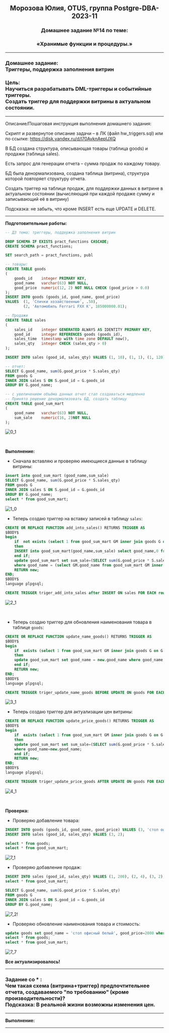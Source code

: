 **<div align="center"><h2>Морозова Юлия, OTUS, группа Postgre-DBA-2023-11</h2></div>**

**<div align=center><h3>Домашнее задание №14 по теме:</h3></div>**
**<div align=center><h3>«Хранимые функции и процедуры.»</h3></div>**

***
**<h3>Домашнее задание:
<br>Триггеры, поддержка заполнения витрин</h3>**

**<h3>Цель:
<br> Научиться разрабатывать DML-триггеры и событийные триггеры.
<br> Создать триггер для поддержки витрины в актуальном состоянии.</h3>**

***
Описание/Пошаговая инструкция выполнения домашнего задания:

Скрипт и развернутое описание задачи – в ЛК (файл hw_triggers.sql) или по ссылке: https://disk.yandex.ru/d/l70AvknAepIJXQ

В БД создана структура, описывающая товары (таблица goods) и продажи (таблица sales).

Есть запрос для генерации отчета – сумма продаж по каждому товару.

БД была денормализована, создана таблица (витрина), структура которой повторяет структуру отчета.

Создать триггер на таблице продаж, для поддержки данных в витрине в актуальном состоянии (вычисляющий при каждой продаже сумму и записывающий её в витрину)

Подсказка: не забыть, что кроме INSERT есть еще UPDATE и DELETE.

***

**Подготовительные работы:**

```sql
-- ДЗ тема: триггеры, поддержка заполнения витрин

DROP SCHEMA IF EXISTS pract_functions CASCADE;
CREATE SCHEMA pract_functions;

SET search_path = pract_functions, publ

-- товары:
CREATE TABLE goods
(
    goods_id    integer PRIMARY KEY,
    good_name   varchar(63) NOT NULL,
    good_price  numeric(12, 2) NOT NULL CHECK (good_price > 0.0)
);
INSERT INTO goods (goods_id, good_name, good_price)
VALUES 	(1, 'Спички хозайственные', .50),
		(2, 'Автомобиль Ferrari FXX K', 185000000.01);

-- Продажи
CREATE TABLE sales
(
    sales_id    integer GENERATED ALWAYS AS IDENTITY PRIMARY KEY,
    good_id     integer REFERENCES goods (goods_id),
    sales_time  timestamp with time zone DEFAULT now(),
    sales_qty   integer CHECK (sales_qty > 0)
);

INSERT INTO sales (good_id, sales_qty) VALUES (1, 10), (1, 1), (1, 120), (2, 1);

-- отчет:
SELECT G.good_name, sum(G.good_price * S.sales_qty)
FROM goods G
INNER JOIN sales S ON S.good_id = G.goods_id
GROUP BY G.good_name;

-- с увеличением объёма данных отчет стал создаваться медленно
-- Принято решение денормализовать БД, создать таблицу
CREATE TABLE good_sum_mart
(
	good_name   varchar(63) NOT NULL,
	sum_sale	numeric(16, 2)NOT NULL
);
```

![0_1](https://github.com/Y-M-Morozova/Postgre-DBA-2023-11_OTUS_Morozova_Yulia/assets/153178571/d3dd7539-87da-4732-8798-ec84313fa67c)

<br/>

**Выполнение:**

- Сначала вставляю и проверяю имеющиеся данные в таблицу витрины:

```sql
insert into good_sum_mart (good_name,sum_sale)
SELECT G.good_name, sum(G.good_price * S.sales_qty)
FROM goods G
INNER JOIN sales S ON S.good_id = G.goods_id
GROUP BY G.good_name;
select * from good_sum_mart;
```

![1_0](https://github.com/Y-M-Morozova/Postgre-DBA-2023-11_OTUS_Morozova_Yulia/assets/153178571/c4a1dc37-5ae8-4583-b8b1-a7189e7601dc)

- Теперь создаю триггер на вставку записей в таблицу ``sales``:

```sql
CREATE OR REPLACE FUNCTION add_into_sales() RETURNS TRIGGER AS
$BODY$
begin
	if  not exists (select 1 from good_sum_mart GM inner join goods G on G.good_name=GM.good_name where G.goods_id=new.good_id)
	then 
	INSERT into good_sum_mart(good_name,sum_sale) select good_name,0 from goods where goods_id=new.good_id;
	end if;
	update good_sum_mart set sum_sale=(SELECT sum(G.good_price * S.sales_qty) FROM goods G INNER JOIN sales S ON S.good_id = G.goods_id where G.goods_id = new.good_id)
	where good_name = (select GM.good_name from good_sum_mart GM inner join goods G on G.good_name=GM.good_name where G.goods_id=new.good_id);
	RETURN new;   
END;
$BODY$
language plpgsql;

CREATE TRIGGER triger_add_into_sales after INSERT ON sales FOR EACH row EXECUTE PROCEDURE add_into_sales();
```

![2_1](https://github.com/Y-M-Morozova/Postgre-DBA-2023-11_OTUS_Morozova_Yulia/assets/153178571/714c5caa-a1c4-40e2-b38c-4f4d2761a262)

<br/>

- Теперь создаю триггер для обновления наименования товара в  таблице ``goods``:

```sql
CREATE OR REPLACE FUNCTION update_name_goods() RETURNS TRIGGER AS
$BODY$
begin
	if  exists (select 1 from good_sum_mart GM inner join goods G on G.good_name=GM.good_name where G.goods_id=old.goods_id)
	then 
	update good_sum_mart set good_name = new.good_name where good_name in (select GM.good_name from good_sum_mart GM inner join goods G on G.good_name=GM.good_name where G.goods_id=old.goods_id);	
	end if;
	RETURN new;   
END;
$BODY$
language plpgsql;

CREATE TRIGGER triger_update_name_goods BEFORE UPDATE ON goods FOR EACH row EXECUTE PROCEDURE update_name_goods();
```

![3_1](https://github.com/Y-M-Morozova/Postgre-DBA-2023-11_OTUS_Morozova_Yulia/assets/153178571/902121c4-06cb-4476-b201-d7db0e21f251)

- Теперь создаю триггер для актуализации цен витрины:

```sql
CREATE OR REPLACE FUNCTION update_price_goods() RETURNS TRIGGER AS
$BODY$
begin
	if  exists (select 1 from good_sum_mart GM inner join goods G on G.good_name=GM.good_name where G.goods_id=old.goods_id)
	then 
	update good_sum_mart set sum_sale=(SELECT sum(G.good_price * S.sales_qty) FROM goods G INNER JOIN sales S ON S.good_id = G.goods_id where G.good_name = new.good_name)
	where good_name=new.good_name;
	end if;
	RETURN new;   
END;
$BODY$
language plpgsql;

CREATE TRIGGER triger_update_price_goods AFTER UPDATE ON goods FOR EACH row EXECUTE PROCEDURE update_price_goods();
```

![4_1](https://github.com/Y-M-Morozova/Postgre-DBA-2023-11_OTUS_Morozova_Yulia/assets/153178571/a3808f3e-7d42-4840-91e4-1c05f4c65975)

<br/>

**Проверка:**

- Проверяю добавление товара:

```sql
INSERT INTO goods (goods_id, good_name, good_price) VALUES (3, 'стол офисный', 3500);
INSERT INTO sales (good_id, sales_qty) VALUES (3, 2);

select * from goods;
select * from good_sum_mart;
```

![7_1](https://github.com/Y-M-Morozova/Postgre-DBA-2023-11_OTUS_Morozova_Yulia/assets/153178571/2261f377-ec62-46bd-88c6-985dbed5978b)

- Проверяю добавление продаж:

```sql
INSERT INTO sales (good_id, sales_qty) VALUES (1, 200), (2, 4), (3, 2);
select * from good_sum_mart;

SELECT G.good_name, sum(G.good_price * S.sales_qty)
FROM goods G
INNER JOIN sales S ON S.good_id = G.goods_id
GROUP BY G.good_name;
```

![7_2!](https://github.com/Y-M-Morozova/Postgre-DBA-2023-11_OTUS_Morozova_Yulia/assets/153178571/61089627-e50f-4329-acd7-ad32619266e8)

- Проверяю обновление наименования товара и стоимость:

```sql
update goods set good_name = 'стол офисный белый', good_price=2000 where goods_id=3;
select * from goods;
select * from good_sum_mart;
```

![7_7](https://github.com/Y-M-Morozova/Postgre-DBA-2023-11_OTUS_Morozova_Yulia/assets/153178571/a8350e07-cb87-4b9e-8c9b-7cc9416cd43c)

**Все актуализировалось!**
***
**<h3> Задание со * :**
<br>Чем такая схема (витрина+триггер) предпочтительнее отчета, создаваемого "по требованию" (кроме производительности)?
<br> Подсказка: В реальной жизни возможны изменения цен. 
</h3>

***

**Выполнение:**





***





